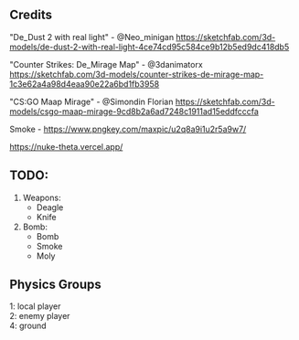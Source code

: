 ## Credits

"De_Dust 2 with real light" - @Neo_minigan
https://sketchfab.com/3d-models/de-dust-2-with-real-light-4ce74cd95c584ce9b12b5ed9dc418db5

"Counter Strikes: De_Mirage Map" - @3danimatorx
https://sketchfab.com/3d-models/counter-strikes-de-mirage-map-1c3e62a4a98d4eaa90e22a6bd1fb3958

"CS:GO Maap Mirage" - @Simondin Florian
https://sketchfab.com/3d-models/csgo-maap-mirage-9cd8b2a6ad7248c1911ad15eddfcccfa

Smoke - https://www.pngkey.com/maxpic/u2q8a9i1u2r5a9w7/

https://nuke-theta.vercel.app/

## TODO:

1. Weapons:
    - Deagle
    - Knife
2. Bomb:
    - Bomb
    - Smoke
    - Moly

## Physics Groups

1: local player \
2: enemy player \
4: ground
